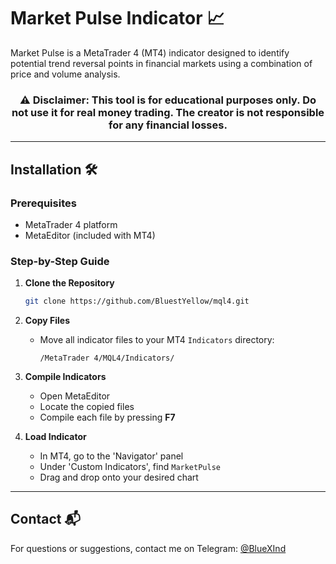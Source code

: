 # Market Pulse Indicator 📈

Market Pulse is a MetaTrader 4 (MT4) indicator designed to identify potential trend reversal points in financial markets using a combination of price and volume analysis.

<div align="center">
  <h3>
    ⚠️ Disclaimer: This tool is for educational purposes only. Do not use it for real money trading. The creator is not responsible for any financial losses.
  </h3>
</div>

---

## Installation 🛠️

### Prerequisites

- MetaTrader 4 platform
- MetaEditor (included with MT4)

### Step-by-Step Guide

1. **Clone the Repository**
   ```bash
   git clone https://github.com/BluestYellow/mql4.git
   ```

2. **Copy Files**
   - Move all indicator files to your MT4 `Indicators` directory:
     ```
     /MetaTrader 4/MQL4/Indicators/
     ```

3. **Compile Indicators**
   - Open MetaEditor
   - Locate the copied files
   - Compile each file by pressing **F7**

4. **Load Indicator**
   - In MT4, go to the 'Navigator' panel
   - Under 'Custom Indicators', find `MarketPulse`
   - Drag and drop onto your desired chart

---

## Contact 📬

For questions or suggestions, contact me on Telegram: [@BlueXInd](https://t.me/BlueXInd)
